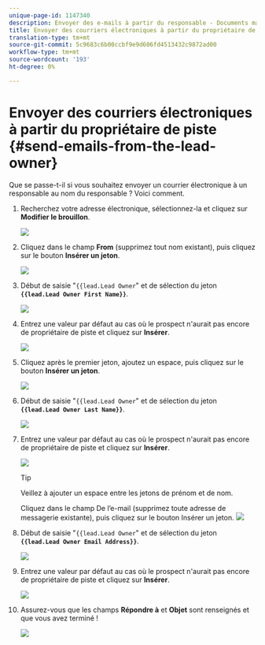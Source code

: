 ```yaml
---
unique-page-id: 1147340
description: Envoyer des e-mails à partir du responsable - Documents marketing - Documentation du produit
title: Envoyer des courriers électroniques à partir du propriétaire de piste
translation-type: tm+mt
source-git-commit: 5c9683c6b00ccbf9e9d606fd4513432c9872ad00
workflow-type: tm+mt
source-wordcount: '193'
ht-degree: 0%

---
```



# Envoyer des courriers électroniques à partir du propriétaire de piste {#send-emails-from-the-lead-owner}

Que se passe-t-il si vous souhaitez envoyer un courrier électronique à un responsable au nom du responsable ?  Voici comment.

1. Recherchez votre adresse électronique, sélectionnez-la et cliquez sur **Modifier le brouillon**.

   ![](assets/one.png)

1. Cliquez dans le champ **From** (supprimez tout nom existant), puis cliquez sur le bouton **Insérer un jeton**.

   ![](assets/two.png)

1. Début de saisie &quot;`{{lead.Lead Owner`&quot; et de sélection du jeton **`{{lead.Lead Owner First Name}}`**.

   ![](assets/image2014-9-11-13-3a7-3a43.png)

1. Entrez une valeur par défaut au cas où le prospect n&#39;aurait pas encore de propriétaire de piste et cliquez sur **Insérer**.

   ![](assets/image2014-9-11-13-3a7-3a58.png)

1. Cliquez après le premier jeton, ajoutez un espace, puis cliquez sur le bouton **Insérer un jeton**.

   ![](assets/five.png)

1. Début de saisie &quot;`{{lead.Lead Owner`&quot; et de sélection du jeton **`{{lead.Lead Owner Last Name}}`**.

   ![](assets/image2014-9-11-13-3a8-3a24.png)

1. Entrez une valeur par défaut au cas où le prospect n&#39;aurait pas encore de propriétaire de piste et cliquez sur **Insérer**.

   ![](assets/image2014-9-11-13-3a8-3a39.png)

   >[!TIP]
   >
   >Veillez à ajouter un espace entre les jetons de prénom et de nom.

   Cliquez dans le champ De l’e-mail (supprimez toute adresse de messagerie existante), puis cliquez sur le bouton Insérer un jeton.
   ![](assets/eight.png)

1. Début de saisie &quot;`{{lead.Lead Owner`&quot; et de sélection du jeton **`{{lead.Lead Owner Email Address}}`**.

   ![](assets/image2014-9-11-13-3a9-3a33.png)

1. Entrez une valeur par défaut au cas où le prospect n&#39;aurait pas encore de propriétaire de piste et cliquez sur **Insérer**.

   ![](assets/ten.png)

1. Assurez-vous que les champs **Répondre à** et **Objet** sont renseignés et que vous avez terminé !

   ![](assets/eleven.png)

